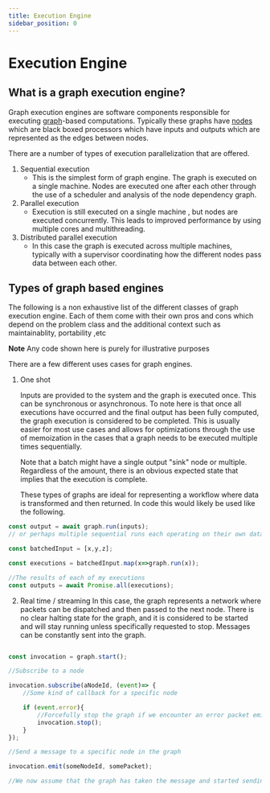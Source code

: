 ```yaml
---
title: Execution Engine
sidebar_position: 0
---
```


# Execution Engine

## What is a graph execution engine?

Graph execution engines are software components responsible for executing [graph](./graph.md)-based computations.  Typically these graphs have [nodes](./nodes.md) which are black boxed processors which have inputs and outputs which are represented as the edges between nodes.

There are a number of types of execution parallelization that are offered.

1.  Sequential execution
	- This is the simplest form of graph engine. The graph is executed on a single machine. Nodes are executed one after each other through the use of a scheduler and analysis of the node dependency graph.
2. Parallel execution 
	- Execution is still executed on a single machine , but nodes are executed concurrently. This leads to improved performance by using multiple cores and multithreading.
 3.  Distributed parallel execution
	 - In this case the graph is executed across multiple machines, typically with a supervisor coordinating how the different nodes pass data between each other.

## Types of graph based engines

The following is a non exhaustive list of the different classes of graph execution engine. Each of them come with their own pros and cons which depend on the problem class and the additional context such as maintainablity, portability ,etc 

**Note** Any code shown here is purely for illustrative purposes

There are a few different uses cases for graph engines.

1. One shot

   Inputs are provided to the system and the graph is executed once. This can be synchronous or asynchronous. To note here is that once all executions have occurred and the final output has been fully computed, the graph execution is considered to be completed. This is usually easier for most use cases and allows for optimizations through the use of memoization in the cases that a graph needs to be executed multiple times sequentially.

   Note that a batch might have a single output "sink" node or multiple. Regardless of the amount, there is an obvious expected state that implies that the execution is complete.

   These types of graphs are ideal for representing a workflow where data is transformed and then returned. In code this would likely be used like the following. 
   
```ts
const output = await graph.run(inputs);
// or perhaps multiple sequential runs each operating on their own data

const batchedInput = [x,y,z];

const executions = batchedInput.map(x=>graph.run(x));

//The results of each of my executions
const outputs = await Promise.all(executions);

```


2. Real time / streaming
   In this case, the graph represents a network where packets can be dispatched and then passed to the next node. There is no clear halting state for the graph, and it is considered to be started and will stay running unless specifically requested to stop. Messages can be constantly sent into the graph.

```ts

const invocation = graph.start();

//Subscribe to a node

invocation.subscribe(aNodeId, (event)=> {
    //Some kind of callback for a specific node

    if (event.error){
        //Forcefully stop the graph if we encounter an error packet emitted from the node
        invocation.stop();
    }
});

//Send a message to a specific node in the graph

invocation.emit(someNodeId, somePacket);

//We now assume that the graph has taken the message and started sending network packets between the nodes and that it will call our subscribed function

```